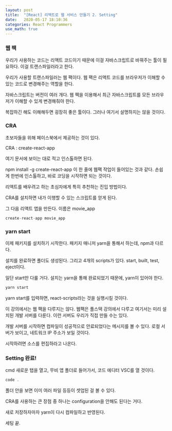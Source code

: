 ```yaml
---
layout: post
title:  "[React] 리액트로 웹 서비스 만들기 2. Setting"
date:   2020-05-17 18:10:36 
categories: React Programmers
use_math: true
---
```


### 웹 팩

우리가 사용하는 코드는 리액트 코드이기 때문에 이걸 자바스크립트로 바꿔주는 툴이 필요하다. 이걸 트랜스파일러라고 한다. 

우리가 사용할 트랜스파일러는 웹 팩이다. 웹 팩은 리액트 코드를 브라우저가 이해할 수 있는 코드로 변경해주는 역할을 한다. 

자바스크립트는 버전이 여러 개다. 웹 팩을 이용해서 최근 자바스크립트를 모든 브라우저가 이해할 수 있게 변경해줘야 한다. 

복잡하긴 해도 이해해두면 굉장히 좋은 툴이다. 그러나 여기서 설명하지는 않을 것이다.



### CRA

초보자들을 위해 페이스북에서 제공하는 것이 있다.

CRA : create-react-app

여기 문서에 보이는 대로 적고 인스톨하면 된다. 

npm install -g create-react-app 이 한 줄에 웹팩 작업이 들어있는 것과 같다. 손쉽게 한번에 인스톨하고, 바로 코딩을 시작하면 되는 것이다.

리액트를 배우려고 하는 초심자에게 특히 추천하는 진입 방법이다. 

CRA를 설치하면 내가 이행할 수 있는 스크립트를 얻게 된다.

그 다음 리액트 앱을 만든다. 이름은 movie_app

```javascript
create-react-app movie_app 
```


### yarn start

이제 패키지를 설치하기 시작한다. 패키지 매니저 yarn을 통해서 하는데, npm과 다르다. 

설치를 완료하면 폴더도 생성된다. 그리고 4개의 scripts가 있다. start, built, test, eject이다. 

일단 start만 다룰 거다. 설치는 yarn을 통해 완료되었기 때문에, yarn이 있어야 한다. 

```javascript
yarn start
```

yarn start를 입력하면, react-scripts라는 것을 실행시킬 것이다. 

이 강의에서는 웹 팩을 다루지는 않다. 웹팩은 풀스택 강의에서 다루고 여기서는 미리 설치된 개발 서버를 다룬다. 이런 서버도 우리가 직접 만들 수는 있다. 

개발 서버를 시작하면 컴파일이 성공적으로 안료되었다는 메시지를 볼 수 있다. 로컬 서버가 보이고, 네트워크 IP 주소가 보일 것이다. 

시작하려면 소스를 편집하라고 나온다. 



### Setting 완료!

cmd 새로운 탭을 열고, 무비 앱 폴더로 들어가서, 코드 에디터 VSC를 열 것이다.

```javascript
code .
```

폴더 안을 보면 이미 여러 파일 등등이 셋업된 걸 볼 수 있다. 

CRA를 사용하는 큰 장점 중 하나는 configuration을 안해도 된다는 거다. 

새로 저장하자마자 yarn이 다시 컴파일하고 반영된다. 

세팅 끝.


 
